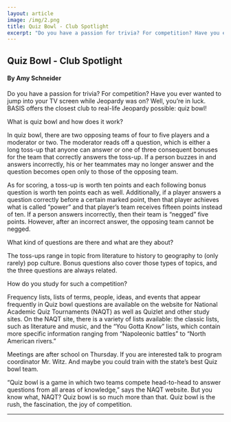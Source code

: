 ```yaml
---
layout: article
image: /img/2.png
title: Quiz Bowl - Club Spotlight
excerpt: "Do you have a passion for trivia? For competition? Have you ever wanted to jump into your TV screen while Jeopardy was on?"
---
```


<h2>Quiz Bowl - Club Spotlight</h2>
<h4>By Amy Schneider</h4>

Do you have a passion for trivia? For competition? Have you ever wanted to jump into your TV screen while Jeopardy was on? Well, you’re in luck. BASIS offers the closest club to real-life Jeopardy possible: quiz bowl!

What is quiz bowl and how does it work?

In quiz bowl, there are two opposing teams of four to five players and a moderator or two. The moderator reads off a question, which is either a long toss-up that anyone can answer or one of three consequent bonuses for the team that correctly answers the toss-up. If a person buzzes in and answers incorrectly, his or her teammates may no longer answer and the question becomes open only to those of the opposing team.

As for scoring, a toss-up is worth ten points and each following bonus question is worth ten points each as well. Additionally, if a player answers a question correctly before a certain marked point, then that player achieves what is called “power” and that player’s team receives fifteen points instead of ten. If a person answers incorrectly, then their team is “negged” five points. However, after an incorrect answer, the opposing team cannot be negged.

What kind of questions are there and what are they about?

The toss-ups range in topic from literature to history to geography to (only rarely) pop culture. Bonus questions also cover those types of topics, and the three questions are always related.

How do you study for such a competition?

Frequency lists, lists of terms, people, ideas, and events that appear frequently in Quiz bowl questions are available on the website for National Academic Quiz Tournaments (NAQT) as well as Quizlet and other study sites. On the NAQT site, there is a variety of lists available: the classic lists, such as literature and music, and the “You Gotta Know” lists, which contain more specific information ranging from “Napoleonic battles” to “North American rivers.”

Meetings are after school on Thursday. If you are interested talk to program coordinator Mr. Witz. And maybe you could train with the state’s best Quiz bowl team.

“Quiz bowl is a game in which two teams compete head-to-head to answer questions from all areas of knowledge,” says the NAQT website. But you know what, NAQT? Quiz bowl is so much more than that. Quiz bowl is the rush, the fascination, the joy of competition.

<hr style="border-color:#7D7D7D;height:0.5px;">

